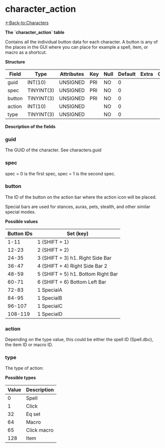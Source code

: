 # character\_action

[<-Back-to:Characters](database-characters.md)

**The \`character\_action\` table**

Contains all the individual button data for each character. A button is any of the places in the GUI where you can place for example a spell, item, or macro as a shortcut.

**Structure**

| Field  | Type       | Attributes | Key | Null | Default | Extra | Comment |
|--------|------------|------------|-----|------|---------|-------|---------|
| guid   | INT(10)    | UNSIGNED   | PRI | NO   | 0       |       |         |
| spec   | TINYINT(3) | UNSIGNED   | PRI | NO   | 0       |       |         |
| button | TINYINT(3) | UNSIGNED   | PRI | NO   | 0       |       |         |
| action | INT(10)    | UNSIGNED   |     | NO   | 0       |       |         |
| type   | TINYINT(3) | UNSIGNED   |     | NO   | 0       |       |         |

**Description of the fields**

### guid

The GUID of the character. See characters.guid

### spec

spec = 0 is the first spec, spec = 1 is the second spec.

### button

The ID of the button on the action bar where the action icon will be placed.

Special bars are used for stances, auras, pets, stealth, and other similar special modes.

**Possible values**

| Button IDs | Set (key)                          |
|------------|------------------------------------|
| 1-11       | 1 (SHIFT + 1)                      |
| 12-23      | 2 (SHIFT + 2)                      |
| 24-35      | 3 (SHIFT + 3) h1. Right Side Bar   |
| 36-47      | 4 (SHIFT + 4) Right Side Bar 2     |
| 48-59      | 5 (SHIFT + 5) h1. Bottom Right Bar |
| 60-71      | 6 (SHIFT + 6) Bottom Left Bar      |
| 72-83      | 1 SpecialA                         |
| 84-95      | 1 SpecialB                         |
| 96-107     | 1 SpecialC                         |
| 108-119    | 1 SpecialD                         |

### action

Depending on the type value, this could be either the spell ID (Spell.dbc), the item ID or macro ID.

### type

The type of action:

**Possible types**

| Value | Description |
|-------|-------------|
| 0     | Spell       |
| 1     | Click       |
| 32    | Eq set      |
| 64    | Macro       |
| 65    | Click macro |
| 128   | Item        |
